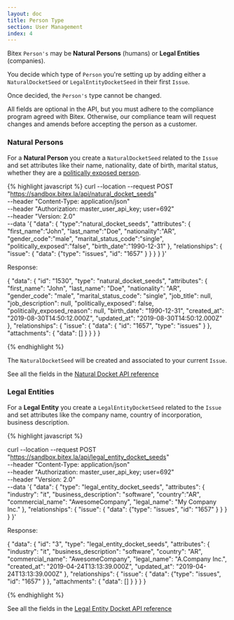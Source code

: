 ```yaml
---
layout: doc
title: Person Type
section: User Management
index: 4
---
```


Bitex `Person's` may be __Natural Persons__ (humans) or __Legal Entities__ (companies).

You decide which type of `Person` you're setting up by adding either a
`NaturalDocketSeed` or `LegalEntityDocketSeed` in their first `Issue`.

Once decided, the `Person's` type cannot be changed.

<div class="alert alert-warning">
All fields are optional in the API, but you must adhere to the compliance program
agreed with Bitex. Otherwise, our compliance team will request changes and amends before
accepting the person as a customer.
</div>

### Natural Persons

For a __Natural Person__ you create a `NaturalDocketSeed` related to the `Issue`
and set attributes like
their name, nationality, date of birth, marital status, whether they are a
[politically exposed person](https://en.wikipedia.org/wiki/Politically_exposed_person).

{% highlight javascript %}
curl --location --request POST "https://sandbox.bitex.la/api/natural_docket_seeds" \
  --header "Content-Type: application/json" \
  --header "Authorization: master_user_api_key; user=692" \
  --header "Version: 2.0" \
  --data '{
    "data": {
      "type":"natural_docket_seeds",
      "attributes": {
        "first_name":"John",
        "last_name":"Doe",
        "nationality":"AR",
        "gender_code":"male",
        "marital_status_code":"single",
        "politically_exposed":"false",
        "birth_date":"1990-12-31"
      },
      "relationships": {
        "issue": { "data": {"type": "issues", "id": "1657" } }
      }
    }
  }'

Response:

{
  "data": {
    "id": "1530",
    "type": "natural_docket_seeds",
    "attributes": {
      "first_name": "John",
      "last_name": "Doe",
      "nationality": "AR",
      "gender_code": "male",
      "marital_status_code": "single",
      "job_title": null,
      "job_description": null,
      "politically_exposed": false,
      "politically_exposed_reason": null,
      "birth_date": "1990-12-31",
      "created_at": "2019-08-30T14:50:12.000Z",
      "updated_at": "2019-08-30T14:50:12.000Z"
    },
    "relationships": {
      "issue": { "data": { "id": "1657", "type": "issues" } },
      "attachments": { "data": [] }
    }
  }
}

{% endhighlight %}

The `NaturalDocketSeed` will be created and associated to your current `Issue`.

See all the fields in the [Natural Docket API
reference](https://developers.bitex.la/?version=latest#8096ce68-170d-4f2a-93fd-797439ac6973)

### Legal Entities

For a __Legal Entity__ you create a `LegalEntityDocketSeed` related to the
`Issue` and set attributes like
the company name, country of incorporation, business description.

{% highlight javascript %}

curl --location --request POST "https://sandbox.bitex.la/api/legal_entity_docket_seeds" \
  --header "Content-Type: application/json" \
  --header "Authorization: master_user_api_key; user=692" \
  --header "Version: 2.0" \
  --data '{
    "data": {
      "type": "legal_entity_docket_seeds",
      "attributes": {
        "industry": "it",
        "business_description": "software",
        "country":"AR",
        "commercial_name": "AwesomeCompany",
        "legal_name": "My Company Inc."
      },
      "relationships": {
        "issue": { "data": {"type": "issues", "id": "1657" } }
      }
    }
  }'

Response:

{
  "data": {
    "id": "3",
    "type": "legal_entity_docket_seeds",
    "attributes": {
      "industry": "it",
      "business_description": "software",
      "country": "AR",
      "commercial_name": "AwesomeCompany",
      "legal_name": "A.Company Inc.",
      "created_at": "2019-04-24T13:13:39.000Z",
      "updated_at": "2019-04-24T13:13:39.000Z"
    },
    "relationships": {
      "issue": { "data": {"type": "issues", "id": "1657" } },
      "attachments": { "data": [] }
    }
  }
}

{% endhighlight %}

See all the fields in the [Legal Entity Docket API
reference](https://developers.bitex.la/?version=latest#973813cb-96ff-454b-8c7c-8c257affdadc)

